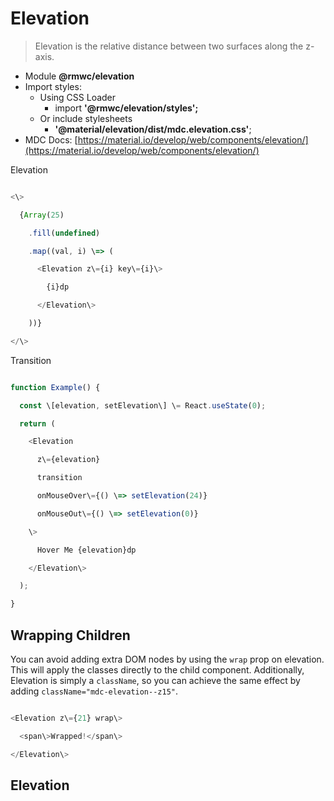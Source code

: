# Elevation

> Elevation is the relative distance between two surfaces along the z-axis.

- Module **@rmwc/elevation**
- Import styles:
  - Using CSS Loader
    - import **'@rmwc/elevation/styles';**
  - Or include stylesheets
    - **'@material/elevation/dist/mdc.elevation.css'**;
- MDC Docs: [https://material.io/develop/web/components/elevation/](https://material.io/develop/web/components/elevation/)

Elevation

```js

<\>

  {Array(25)

    .fill(undefined)

    .map((val, i) \=> (

      <Elevation z\={i} key\={i}\>

        {i}dp

      </Elevation\>

    ))}

</\>


```

Transition

```js

function Example() {

  const \[elevation, setElevation\] \= React.useState(0);

  return (

    <Elevation

      z\={elevation}

      transition

      onMouseOver\={() \=> setElevation(24)}

      onMouseOut\={() \=> setElevation(0)}

    \>

      Hover Me {elevation}dp

    </Elevation\>

  );

}


```

## Wrapping Children

You can avoid adding extra DOM nodes by using the `wrap` prop on elevation. This will apply the classes directly to the child component. Additionally, Elevation is simply a `className`, so you can achieve the same effect by adding `className="mdc-elevation--z15"`.

```js

<Elevation z\={21} wrap\>

  <span\>Wrapped!</span\>

</Elevation\>


```

## Elevation
